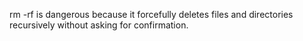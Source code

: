 rm -rf is dangerous because it forcefully deletes files and directories recursively without asking for confirmation.
